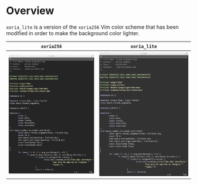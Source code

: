 <!--
  ** File Name: README.md
  ** Author:    Aditya Ramesh
  ** Date:      05/03/2015
  ** Contact:   _@adityaramesh.com
-->

# Overview

`xoria_lite` is a version of the `xoria256` Vim color scheme that has been
modified in order to make the background color lighter.

`xoria256`                        | `xoria_lite`
:--------------------------------:|:-----------------------------------:
![](images/xoria256_example.tiff) | ![](images/xoria_lite_example.tiff)
